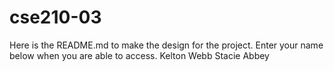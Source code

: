 # cse210-03
Here is the README.md to make the design for the project. Enter your name below when you are able to access.
Kelton Webb
Stacie Abbey

